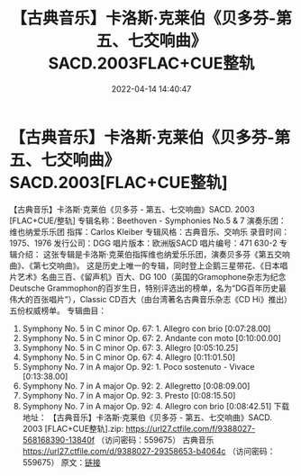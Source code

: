 ﻿---
title: 【古典音乐】卡洛斯·克莱伯《贝多芬-第五、七交响曲》SACD.2003FLAC+CUE整轨
date: 2022-04-14 14:40:47
categories: 古典音乐、新世纪、纯音雅乐
tags: 纯音雅乐
---
# 【古典音乐】卡洛斯·克莱伯《贝多芬-第五、七交响曲》SACD.2003[FLAC+CUE整轨]

【古典音乐】卡洛斯·克莱伯《贝多芬 -
第五、七交响曲》SACD. 2003 [FLAC+CUE/整轨]
专辑名称：Beethoven - Symphonies
No.5 & 7
演奏乐团：维也纳爱乐乐团
指挥：Carlos Kleiber
专辑风格：古典音乐、交响乐
录音时间：1975、1976
发行公司：DGG
唱片版本：欧洲版SACD
唱片编号：471 630-2
专辑介绍：
这张专辑是卡洛斯·克莱伯指挥维也纳爱乐乐团，演奏贝多芬《第五交响曲》、《第七交响曲》。
这是历史上唯一的专辑，同时登上企鹅三星带花、《日本唱片艺术》名曲三百、《留声机》百大、DG
100（英国的Gramophone杂志为纪念Deutsche
Grammophon的百岁生日，特别评选出的榜单，名为“DG百年历史最伟大的百张唱片”），Classic
CD百大（由台湾著名古典音乐杂志《CD Hi》推出）五份权威榜单。
专辑曲目：
01. Symphony No. 5 in C minor
Op. 67: 1. Allegro con brio
[0:07:28.00]
02. Symphony No. 5 in C minor
Op. 67: 2. Andante con moto
[0:10:00.00]
03. Symphony No. 5 in C minor
Op. 67: 3. Allegro
[0:05:10.25]
04. Symphony No. 5 in C minor
Op. 67: 4. Allegro
[0:11:01.50]
05. Symphony No. 7 in A major
Op. 92: 1. Poco sostenuto - Vivace
[0:13:38.00]
06. Symphony No. 7 in A major
Op. 92: 2. Allegretto
[0:08:09.00]
07. Symphony No. 7 in A major
Op. 92: 3. Presto
[0:08:15.50]
08. Symphony No. 7 in A major
Op. 92: 4. Allegro con brio
[0:08:42.51]
下载地址：
【古典音乐】卡洛斯·克莱伯《贝多芬 -
第五、七交响曲》SACD. 2003 [FLAC+CUE整轨].zip: https://url27.ctfile.com/f/9388027-568168390-13840f
（访问密码：559675）
古典音乐
https://url27.ctfile.com/d/9388027-29358653-b4064c
（访问密码：559675）
原文：[链接](https://blog.sina.com.cn/s/blog_1647c7e7601030wnl.html)